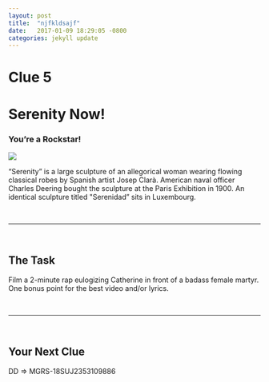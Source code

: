 ```yaml
---
layout: post
title:  "njfkldsajf"
date:   2017-01-09 18:29:05 -0800
categories: jekyll update
---
```

<h1 class="post-title" itemprop="name headline">Clue 5</h1>
<h1>Serenity Now!</h1>
<h3>You’re a Rockstar!</h3>
<img class="clue-pic" src="https://upload.wikimedia.org/wikipedia/commons/2/29/Serenity_statue_-_Washington%2C_D.C..jpg">

<br>
<p>“Serenity” is a large sculpture of an allegorical woman wearing flowing classical robes by Spanish artist Josep Clarà. American naval officer Charles Deering bought the sculpture at the Paris Exhibition in 1900. An identical sculpture titled "Serenidad” sits in Luxembourg.
</p>
<br>
<hr>
<br>

<h2>The Task</h2>
<p>Film a 2-minute rap eulogizing Catherine in front of a badass female martyr. One bonus point for the best video and/or lyrics.
</p>
<br>
<hr>
<br>
<h2>Your Next Clue</h2>
<p>DD => MGRS-18SUJ2353109886</p>